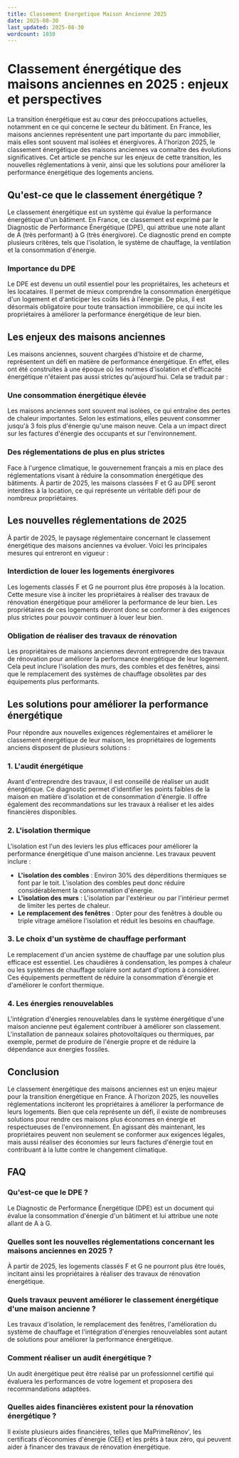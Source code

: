 ```yaml
---
title: Classement Energetique Maison Ancienne 2025
date: 2025-08-30
last_updated: 2025-08-30
wordcount: 1030
---
```


# Classement énergétique des maisons anciennes en 2025 : enjeux et perspectives

La transition énergétique est au cœur des préoccupations actuelles, notamment en ce qui concerne le secteur du bâtiment. En France, les maisons anciennes représentent une part importante du parc immobilier, mais elles sont souvent mal isolées et énergivores. À l'horizon 2025, le classement énergétique des maisons anciennes va connaître des évolutions significatives. Cet article se penche sur les enjeux de cette transition, les nouvelles réglementations à venir, ainsi que les solutions pour améliorer la performance énergétique des logements anciens.

## Qu'est-ce que le classement énergétique ?

Le classement énergétique est un système qui évalue la performance énergétique d'un bâtiment. En France, ce classement est exprimé par le Diagnostic de Performance Énergétique (DPE), qui attribue une note allant de A (très performant) à G (très énergivore). Ce diagnostic prend en compte plusieurs critères, tels que l'isolation, le système de chauffage, la ventilation et la consommation d'énergie.

### Importance du DPE

Le DPE est devenu un outil essentiel pour les propriétaires, les acheteurs et les locataires. Il permet de mieux comprendre la consommation énergétique d'un logement et d'anticiper les coûts liés à l'énergie. De plus, il est désormais obligatoire pour toute transaction immobilière, ce qui incite les propriétaires à améliorer la performance énergétique de leur bien.

## Les enjeux des maisons anciennes

Les maisons anciennes, souvent chargées d'histoire et de charme, représentent un défi en matière de performance énergétique. En effet, elles ont été construites à une époque où les normes d'isolation et d'efficacité énergétique n'étaient pas aussi strictes qu'aujourd'hui. Cela se traduit par :

### Une consommation énergétique élevée

Les maisons anciennes sont souvent mal isolées, ce qui entraîne des pertes de chaleur importantes. Selon les estimations, elles peuvent consommer jusqu'à 3 fois plus d'énergie qu'une maison neuve. Cela a un impact direct sur les factures d'énergie des occupants et sur l'environnement.

### Des réglementations de plus en plus strictes

Face à l'urgence climatique, le gouvernement français a mis en place des réglementations visant à réduire la consommation énergétique des bâtiments. À partir de 2025, les maisons classées F et G au DPE seront interdites à la location, ce qui représente un véritable défi pour de nombreux propriétaires.

## Les nouvelles réglementations de 2025

À partir de 2025, le paysage réglementaire concernant le classement énergétique des maisons anciennes va évoluer. Voici les principales mesures qui entreront en vigueur :

### Interdiction de louer les logements énergivores

Les logements classés F et G ne pourront plus être proposés à la location. Cette mesure vise à inciter les propriétaires à réaliser des travaux de rénovation énergétique pour améliorer la performance de leur bien. Les propriétaires de ces logements devront donc se conformer à des exigences plus strictes pour pouvoir continuer à louer leur bien.

### Obligation de réaliser des travaux de rénovation

Les propriétaires de maisons anciennes devront entreprendre des travaux de rénovation pour améliorer la performance énergétique de leur logement. Cela peut inclure l'isolation des murs, des combles et des fenêtres, ainsi que le remplacement des systèmes de chauffage obsolètes par des équipements plus performants.

## Les solutions pour améliorer la performance énergétique

Pour répondre aux nouvelles exigences réglementaires et améliorer le classement énergétique de leur maison, les propriétaires de logements anciens disposent de plusieurs solutions :

### 1. L'audit énergétique

Avant d'entreprendre des travaux, il est conseillé de réaliser un audit énergétique. Ce diagnostic permet d'identifier les points faibles de la maison en matière d'isolation et de consommation d'énergie. Il offre également des recommandations sur les travaux à réaliser et les aides financières disponibles.

### 2. L'isolation thermique

L'isolation est l'un des leviers les plus efficaces pour améliorer la performance énergétique d'une maison ancienne. Les travaux peuvent inclure :

- **L'isolation des combles** : Environ 30% des déperditions thermiques se font par le toit. L'isolation des combles peut donc réduire considérablement la consommation d'énergie.
- **L'isolation des murs** : L'isolation par l'extérieur ou par l'intérieur permet de limiter les pertes de chaleur.
- **Le remplacement des fenêtres** : Opter pour des fenêtres à double ou triple vitrage améliore l'isolation et réduit les besoins en chauffage.

### 3. Le choix d'un système de chauffage performant

Le remplacement d'un ancien système de chauffage par une solution plus efficace est essentiel. Les chaudières à condensation, les pompes à chaleur ou les systèmes de chauffage solaire sont autant d'options à considérer. Ces équipements permettent de réduire la consommation d'énergie et d'améliorer le confort thermique.

### 4. Les énergies renouvelables

L'intégration d'énergies renouvelables dans le système énergétique d'une maison ancienne peut également contribuer à améliorer son classement. L'installation de panneaux solaires photovoltaïques ou thermiques, par exemple, permet de produire de l'énergie propre et de réduire la dépendance aux énergies fossiles.

## Conclusion

Le classement énergétique des maisons anciennes est un enjeu majeur pour la transition énergétique en France. À l'horizon 2025, les nouvelles réglementations inciteront les propriétaires à améliorer la performance de leurs logements. Bien que cela représente un défi, il existe de nombreuses solutions pour rendre ces maisons plus économes en énergie et respectueuses de l'environnement. En agissant dès maintenant, les propriétaires peuvent non seulement se conformer aux exigences légales, mais aussi réaliser des économies sur leurs factures d'énergie tout en contribuant à la lutte contre le changement climatique.

## FAQ

### Qu'est-ce que le DPE ?

Le Diagnostic de Performance Énergétique (DPE) est un document qui évalue la consommation d'énergie d'un bâtiment et lui attribue une note allant de A à G.

### Quelles sont les nouvelles réglementations concernant les maisons anciennes en 2025 ?

À partir de 2025, les logements classés F et G ne pourront plus être loués, incitant ainsi les propriétaires à réaliser des travaux de rénovation énergétique.

### Quels travaux peuvent améliorer le classement énergétique d'une maison ancienne ?

Les travaux d'isolation, le remplacement des fenêtres, l'amélioration du système de chauffage et l'intégration d'énergies renouvelables sont autant de solutions pour améliorer la performance énergétique.

### Comment réaliser un audit énergétique ?

Un audit énergétique peut être réalisé par un professionnel certifié qui évaluera les performances de votre logement et proposera des recommandations adaptées.

### Quelles aides financières existent pour la rénovation énergétique ?

Il existe plusieurs aides financières, telles que MaPrimeRénov', les certificats d'économies d'énergie (CEE) et les prêts à taux zéro, qui peuvent aider à financer des travaux de rénovation énergétique.